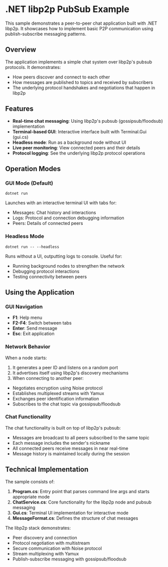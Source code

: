 ﻿# .NET libp2p PubSub Example

This sample demonstrates a peer-to-peer chat application built with .NET libp2p. It showcases how to implement basic P2P communication using publish-subscribe messaging patterns.

## Overview

The application implements a simple chat system over libp2p's pubsub protocols. It demonstrates:

- How peers discover and connect to each other
- How messages are published to topics and received by subscribers
- The underlying protocol handshakes and negotiations that happen in libp2p

## Features

- **Real-time chat messaging**: Using libp2p's pubsub (gossipsub/floodsub) implementation
- **Terminal-based GUI**: Interactive interface built with Terminal.Gui (gui.cs)
- **Headless mode**: Run as a background node without UI
- **Live peer monitoring**: View connected peers and their details
- **Protocol logging**: See the underlying libp2p protocol operations

## Operation Modes

### GUI Mode (Default)
```
dotnet run
```
Launches with an interactive terminal UI with tabs for:
- Messages: Chat history and interactions
- Logs: Protocol and connection debugging information
- Peers: Details of connected peers

### Headless Mode
```
dotnet run -- --headless
```
Runs without a UI, outputting logs to console. Useful for:
- Running background nodes to strengthen the network
- Debugging protocol interactions
- Testing connectivity between peers

## Using the Application

### GUI Navigation
- **F1**: Help menu
- **F2-F4**: Switch between tabs
- **Enter**: Send message
- **Esc**: Exit application

### Network Behavior

When a node starts:
1. It generates a peer ID and listens on a random port
2. It advertises itself using libp2p's discovery mechanisms
3. When connecting to another peer:
  - Negotiates encryption using Noise protocol
  - Establishes multiplexed streams with Yamux
  - Exchanges peer identification information
  - Subscribes to the chat topic via gossipsub/floodsub

### Chat Functionality

The chat functionality is built on top of libp2p's pubsub:
- Messages are broadcast to all peers subscribed to the same topic
- Each message includes the sender's nickname
- All connected peers receive messages in near real-time
- Message history is maintained locally during the session

## Technical Implementation

The sample consists of:

1. **Program.cs**: Entry point that parses command line args and starts appropriate mode
2. **ChatService.cs**: Core functionality for the libp2p node and pubsub messaging
3. **Gui.cs**: Terminal UI implementation for interactive mode
4. **MessageFormat.cs**: Defines the structure of chat messages

The libp2p stack demonstrates:
- Peer discovery and connection
- Protocol negotiation with multistream
- Secure communication with Noise protocol
- Stream multiplexing with Yamux
- Publish-subscribe messaging with gossipsub/floodsub

